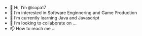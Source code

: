 - 👋 Hi, I’m @sopa17
- 👀 I’m interested in Software Enginnering and Game Production
- 🌱 I’m currently learning Java and Javascript
- 💞️ I’m looking to collaborate on ...
- 📫 How to reach me ...

<!---
sopa17/sopa17 is a ✨ special ✨ repository because its `README.md` (this file) appears on your GitHub profile.
You can click the Preview link to take a look at your changes.
--->
